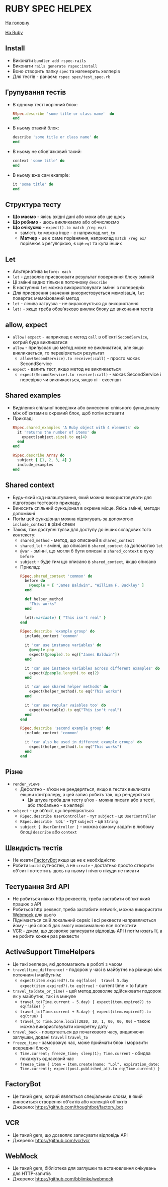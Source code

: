 # RUBY SPEC HELPEX
[На головну](/README.md)

[На Ruby](index.md)


## Install
* Виконати `bundler add rspec-rails`
* Виконати `rails generate rspec:install`
* Воно створить папку `spec` та нагенерить хелперів
* Для тестів - ранаєм: `rspec spec/test_spec.rb`


## Групування тестів
* В одному тесті корінний блок:
  ```ruby
  RSpec.describe 'some title or class name'  do
  end
  ```
* В ньому отакий блок:
  ```ruby
  describe 'some title or class name' do
  end
  ```
* В ньому не обов'язковий такий:
  ```ruby
  context 'some title' do
  end
  ```
* В ньому вже сам example:
  ```ruby
  it 'some title' do
  end
  ```


## Структура тесту
* **Що маємо** - якісь вхідні дані або моки або ще щось
* **Що робимо** - щось викликаємо або обчислюємо
* **Що очікуємо** - `expect().to match /reg ex/i`
  * замість `to` можна інше - є наприклад `not_to`
  * **Матчер** - це є саме порівняння, наприклад `match /reg ex/` порівнює з регуляркою, є ще `eql` та купа інших


## Let
* Альтернатива `before: each`
* `let` - дозволяє присвоювати результат повернення блоку змінній
* Ці змінні видно тільки в поточному `describe`
* В наступних `let` можна використовувати змінні з попередніх
* Для присвоєння значення використовується мемоізація, `let` повертає мемоізований метод
* `let` - лінива загрузка - не вираховується до використання
* `let!` - якщо треба обов'язково виклик блоку до виконання тестів


## allow, expect
* `allow` і `expect` - наприклад є метод `call` в об'єкті `SecondService`, котрий буде викликатися
* `allow` - припускає шо метод може не викликатися, але якщо викликається, то перевіряється результат
  * `allow(SecondService).to receive(:call)` - просто мокає SecondService
* `expect` - валить тест, якщо метод не викликається
  * `expect(SecondService).to receive(:call)` - мокає SecondService і перевіряє чи викликається, якщо ні - ексепшн


## Shared examples
* Виділення спільної поведінки або винесення спільного функціоналу між об'єктами в окремий блок, щоб потім вставити
* Приклад:
  ```ruby
  RSpec.shared_examples 'A Ruby object with 4 elements' do
    it 'returns the number of items' do
      expect(subject.size).to eq(4)
    end
  end

  RSpec.describe Array do
    subject { [1, 2, 3, 4] }
    include_examples
  end
  ```


## Shared context
* Будь-який код налаштування, який можна використовувати для підготовки тестового прикладу.
* Виносить спільний функціонал в окреме місце. Якісь змінні, методи допоміжні
* Потім цей функціонал можна підтягувать за допомогою `include_context` в різні спеки
* Також, там доступні тулзи для доступу до інших складових того контексту:
  * `shared_method` - метод, що описаний в `shared_context`
  * `shared_let` - змінні, що описані в `shared_context` за допомогою `let`
  * `@var` - змінні, що могли б бути описані в `shared_context` в хуку `before`
  * `subject` - буде тим що описано в `shared_context`, якщо описано
  * Приклад:
    ```ruby
    RSpec.shared_context 'common' do 
      before do
        @people = [ "James Baldwin", "William F. Buckley" ]
      end

      def helper_method
        "This works"
      end

      let(:variable) { "This isn't real" }
    end

    RSpec.describe 'example group' do
      include_context 'common'

      it 'can use instance variables' do
        @people.pop
        expect(@people).to eq(["James Baldwin"])
      end

      it 'can use instance variables across different examples' do 
        expect(@people.length).to eq(2)
      end

      it 'can use shared helper methods' do 
        expect(helper_method).to eq("This works")
      end

      it 'can use regular vaiables too' do
        expect(variable).to eq("This isn't real") 
      end 
    end

    RSpec.describe 'second example group' do
      include_context 'common'

      it 'can also be used in different example groups' do
        expect(helper_method).to eq("This works")
      end
    end
    ```


## Різне
* `render_views`
  * Дефолтно - в'юхи не рендеряться, якщо в тестах викликати екшни контролеру, а цей запис робить так, що рендеряться
    * Ця штука треба для тесту в'юх - можна писати або в тесті, або глобально - в хелпері
* `subject` - це об'єкт, що перевіряється
  * `RSpec.describe UserController` - тут `subject` - це `UserController`
  * `RSpec.describe 'LOL'` - тут `subject` - це `String`
  * `subject { UserController }` - можна самому задати в любому блоці `describe` або `context`


## Швидкість тестів
* Не юзати [FactoryBot](#factorybot) якщо це не є необхідністю
* Робити `build` сутностей, а не `create` - достатньо просто створити об'єкт і потестить щось на ньому і нічого нікуди не писати


## Тестування 3rd API
* Не робиться ніяких http реквестів, треба застабити об'єкт який працює з API
* Робиться http реквест, треба застабити network, можна використати [Webmock](#webmock) для цього
* Піднімається свій локальний сервіс і всі реквести направляються йому - цей спосіб дає змогу максимально все потестити
* [VCR](#vcr) - джем, що дозволяє записувати відповідь API і потім юзать її, а не робити кожен раз реквести


## ActiveSupport TimeHelpers
* Це такі хелпери, які допомагають в роботі з часом
* `travel(time_difference)` - подорож у часі в майбутнє на різницю між поточним і майбутнім:
  * `expect(item.expired?).to eq(false)  travel 5.day  expect(item.expired?).to eq(true)` - current time > to future
* `travel_to(date_or_time)` - цей метод дозволяє здійснювати подорож як у майбутнє, так і в минуле
  * `travel_to(Time.current - 5.day) { expect(item.expired?).to eq(false) }`
  * `travel_to(Time.current + 5.day) { expect(item.expired?).to eq(true) }`
  * `travel_to Time.zone.local(2020, 10, 1, 00, 00, 00)` - також можна використовувати конкретну дату
* `travel_back` - повертається до початкового часу, видаляючи заглушки, додані `travel` і `travel_to`
* `freeze_time` - заморожує час, може приймати блок і морозити всередині блоку:
  * `Time.current; freeze_time; sleep(1); Time.current` - обидва покажуть однаковий час
  * `freeze_time { item = Item.create(name: "Lol", expiration_date: Time.current); expect(post.published_at).to eq(Time.current) }`


## FactoryBot
* Це такий gem, котрий являється спеціальним слоєм, в який виноситься створення об'єктів або колекцій об'єктів
* Джерело: https://github.com/thoughtbot/factory_bot


## VCR
* Це такий gem, що дозволяє записувати відповідь API
* Джерело: https://github.com/vcr/vcr


## WebMock
* Це такий gem, бібліотека для заглушки та встановлення очікувань для HTTP-запитів
* Джерело: https://github.com/bblimke/webmock
